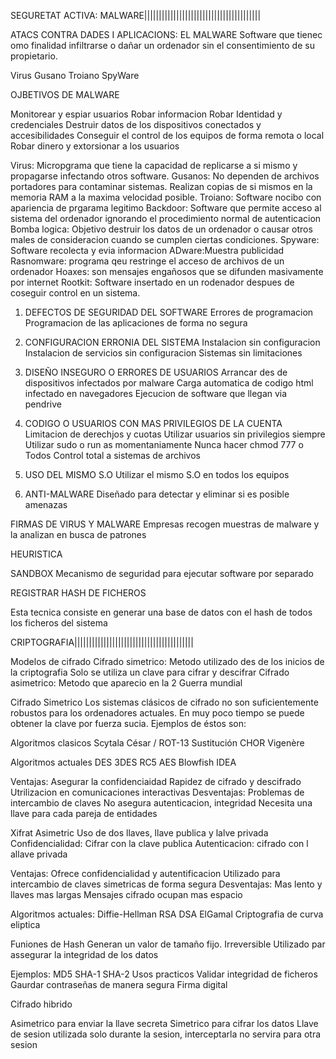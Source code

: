 SEGURETAT ACTIVA: MALWARE||||||||||||||||||||||||||||||||||||||||

 
ATACS CONTRA DADES I APLICACIONS: EL MALWARE
Software que tienec omo finalidad infiltrarse o dañar un ordenador sin el consentimiento de su propietario.

Virus
Gusano
Troiano
SpyWare

OJBETIVOS DE MALWARE

Monitorear y espiar usuarios
Robar informacion
Robar Identidad y credenciales
Destruir datos de los dispositivos conectados y accesibilidades
Conseguir el control de los equipos de forma remota o local
Robar dinero y extorsionar a los usuarios


Virus: Micropgrama que tiene la capacidad de replicarse a si mismo y propagarse infectando otros software.
Gusanos: No dependen de archivos portadores para contaminar sistemas. Realizan copias de si mismos en la memoria RAM a la maxima velocidad posible.
Troiano: Software nocibo con apariencia de prgarama legitimo
Backdoor: Software que permite acceso al sistema del ordenador ignorando el procedimiento normal de autenticacion
Bomba logica: Objetivo destruir los datos de un ordenador o causar otros males de consideracion cuando se cumplen ciertas condiciones.
Spyware: Software recolecta y evia informacion
ADware:Muestra publicidad
Rasnomware: programa qeu restringe el acceso de archivos de un ordenador
Hoaxes: son mensajes engañosos que se difunden masivamente por internet
Rootkit: Software insertado en un rodenador despues de coseguir control en un sistema.

1. DEFECTOS DE SEGURIDAD DEL SOFTWARE
Errores de programacion
Programacion de las aplicaciones de forma no segura

2. CONFIGURACION ERRONIA DEL SISTEMA
Instalacion sin configuracion
Instalacion de servicios sin configuracion
Sistemas sin limitaciones

3. DISEÑO INSEGURO O ERRORES DE USUARIOS
Arrancar des de dispositivos infectados por malware
Carga automatica de codigo html infectado en navegadores
Ejecucion de software que llegan via pendrive

4. CODIGO O USUARIOS CON MAS PRIVILEGIOS DE LA CUENTA
Limitacion de derechjos y cuotas
Utilizar usuarios sin privilegios siempre
Utilizar sudo o run as momentaniamente
Nunca hacer chmod 777 o Todos Control total a sistemas de archivos

5. USO DEL MISMO S.O
Utilizar el mismo S.O  en todos los equipos

6. ANTI-MALWARE
Diseñado para detectar y eliminar si es posible amenazas


FIRMAS DE VIRUS Y MALWARE
Empresas recogen muestras de malware y la analizan en busca de patrones

HEURISTICA

SANDBOX
Mecanismo de seguridad para ejecutar software por separado

REGISTRAR HASH DE FICHEROS

Esta tecnica consiste en generar una base de datos con el hash de todos los ficheros del sistema

CRIPTOGRAFIA|||||||||||||||||||||||||||||||||||||||||

Modelos de cifrado
	Cifrado simetrico: Metodo utilizado des de los inicios de la criptografia
		Solo se utiliza un clave para cifrar y descifrar
	Cifrado asimetrico: Metodo que aparecio en la 2 Guerra mundial

Cifrado Simetrico
Los sistemas clásicos de cifrado no son suficientemente robustos para los
ordenadores actuales. En muy poco tiempo se puede obtener la clave por fuerza sucia. Ejemplos de éstos son:

Algoritmos clasicos
Scytala
César / ROT-13
Sustitución
CHOR
Vigenère

Algoritmos actuales
DES
3DES
RC5
AES
Blowfish
IDEA

Ventajas:
	Asegurar la confidenciaidad
	Rapidez de cifrado y descifrado
	Utrilizacion en comunicaciones interactivas
Desventajas:
	Problemas de intercambio de claves
	No asegura autenticacion, integridad
	Necesita una llave para cada pareja de entidades

Xifrat Asimetric
Uso de dos llaves, llave publica y lalve privada
Confidencialidad: Cifrar con la clave publica
Autenticacion: cifrado con l allave privada

Ventajas:
	Ofrece confidencialidad y autentificacion
	Utilizado para intercambio de claves simetricas de forma segura
Desventajas:
	Mas lento y llaves mas largas
	Mensajes cifrado ocupan mas espacio

Algoritmos actuales:
Diffie-Hellman
RSA
DSA
ElGamal
Criptografia de curva eliptica

Funiones de Hash
Generan un valor de tamaño fijo.
Irreversible
Utilizado par assegurar la integridad de los datos

Ejemplos:
	MD5
	SHA-1
	SHA-2
Usos practicos
	Validar integridad de ficheros
	Gaurdar contraseñas de manera segura
	Firma digital

Cifrado hibrido

Asimetrico para enviar la llave secreta
Simetrico para cifrar los datos
Llave de sesion utilizada solo durante la sesion, interceptarla no servira para otra sesion

